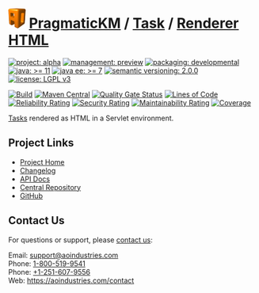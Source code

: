 # [<img src="ao-logo.png" alt="AO Logo" width="35" height="40">](https://github.com/ao-apps) [PragmaticKM](https://github.com/ao-apps/pragmatickm) / [Task](https://github.com/ao-apps/pragmatickm-task) / [Renderer HTML](https://github.com/ao-apps/pragmatickm-task-renderer-html)

[![project: alpha](https://pragmatickm.com/ao-badges/project-alpha.svg)](https://aoindustries.com/life-cycle#project-alpha)
[![management: preview](https://pragmatickm.com/ao-badges/management-preview.svg)](https://aoindustries.com/life-cycle#management-preview)
[![packaging: developmental](https://pragmatickm.com/ao-badges/packaging-developmental.svg)](https://aoindustries.com/life-cycle#packaging-developmental)  
[![java: &gt;= 11](https://pragmatickm.com/ao-badges/java-11.svg)](https://docs.oracle.com/en/java/javase/11/)
[![java ee: &gt;= 7](https://pragmatickm.com/ao-badges/javaee-7.svg)](https://docs.oracle.com/javaee/7/)
[![semantic versioning: 2.0.0](https://pragmatickm.com/ao-badges/semver-2.0.0.svg)](https://semver.org/spec/v2.0.0.html)
[![license: LGPL v3](https://pragmatickm.com/ao-badges/license-lgpl-3.0.svg)](https://www.gnu.org/licenses/lgpl-3.0)

[![Build](https://github.com/ao-apps/pragmatickm-task-renderer-html/workflows/Build/badge.svg?branch=master)](https://github.com/ao-apps/pragmatickm-task-renderer-html/actions?query=workflow%3ABuild)
[![Maven Central](https://maven-badges.herokuapp.com/maven-central/com.pragmatickm/pragmatickm-task-renderer-html/badge.svg)](https://maven-badges.herokuapp.com/maven-central/com.pragmatickm/pragmatickm-task-renderer-html)
[![Quality Gate Status](https://sonarcloud.io/api/project_badges/measure?branch=master&project=com.pragmatickm%3Apragmatickm-task-renderer-html&metric=alert_status)](https://sonarcloud.io/dashboard?branch=master&id=com.pragmatickm%3Apragmatickm-task-renderer-html)
[![Lines of Code](https://sonarcloud.io/api/project_badges/measure?branch=master&project=com.pragmatickm%3Apragmatickm-task-renderer-html&metric=ncloc)](https://sonarcloud.io/component_measures?branch=master&id=com.pragmatickm%3Apragmatickm-task-renderer-html&metric=ncloc)  
[![Reliability Rating](https://sonarcloud.io/api/project_badges/measure?branch=master&project=com.pragmatickm%3Apragmatickm-task-renderer-html&metric=reliability_rating)](https://sonarcloud.io/component_measures?branch=master&id=com.pragmatickm%3Apragmatickm-task-renderer-html&metric=Reliability)
[![Security Rating](https://sonarcloud.io/api/project_badges/measure?branch=master&project=com.pragmatickm%3Apragmatickm-task-renderer-html&metric=security_rating)](https://sonarcloud.io/component_measures?branch=master&id=com.pragmatickm%3Apragmatickm-task-renderer-html&metric=Security)
[![Maintainability Rating](https://sonarcloud.io/api/project_badges/measure?branch=master&project=com.pragmatickm%3Apragmatickm-task-renderer-html&metric=sqale_rating)](https://sonarcloud.io/component_measures?branch=master&id=com.pragmatickm%3Apragmatickm-task-renderer-html&metric=Maintainability)
[![Coverage](https://sonarcloud.io/api/project_badges/measure?branch=master&project=com.pragmatickm%3Apragmatickm-task-renderer-html&metric=coverage)](https://sonarcloud.io/component_measures?branch=master&id=com.pragmatickm%3Apragmatickm-task-renderer-html&metric=Coverage)

[Tasks](https://github.com/ao-apps/pragmatickm-task) rendered as HTML in a Servlet environment.

## Project Links
* [Project Home](https://pragmatickm.com/task/renderer/html/)
* [Changelog](https://pragmatickm.com/task/renderer/html/changelog)
* [API Docs](https://pragmatickm.com/task/renderer/html/apidocs/)
* [Central Repository](https://central.sonatype.com/artifact/com.pragmatickm/pragmatickm-task-renderer-html)
* [GitHub](https://github.com/ao-apps/pragmatickm-task-renderer-html)

## Contact Us
For questions or support, please [contact us](https://aoindustries.com/contact):

Email: [support@aoindustries.com](mailto:support@aoindustries.com)  
Phone: [1-800-519-9541](tel:1-800-519-9541)  
Phone: [+1-251-607-9556](tel:+1-251-607-9556)  
Web: https://aoindustries.com/contact
